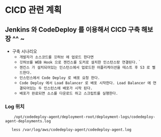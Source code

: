 # CICD 관련 계획

## Jenkins 와 CodeDeploy 를 이용해서 CICD 구축 해보장 ^^ ~

- 구축 시나리오
  - `개발자가 소스코드를 깃허브 에 업로드 한다면`
  - `깃허브를 WEB Hook 으로 젠킨스를 도커로 설치한 인스턴스랑 연결된다.` `
  - `젠킨스 가 설치되어있는 인스턴스에서 업로드한 어플리케이션을 테스트 후 S3 로 삘드한다.`
  - `인스턴스에서 Code Deploy 로 배포 요청 한다.`
  - `Code Deploy 에서 Load Balancer 로 배포 시작한다. Load Balancer 에 연결되어있는 두 인스턴스에 배포가 시작 된다.`
  - `배포가 완료되면 소스를 다운로드 하고 스크립트를 실행한다.`

### Log 위치

```Shell
    /opt/codedeploy-agent/deployment-root/deployment-logs/codedeploy-agent-deployments.log
```

```Shell
   less /var/log/aws/codedeploy-agent/codedeploy-agent.log
```
